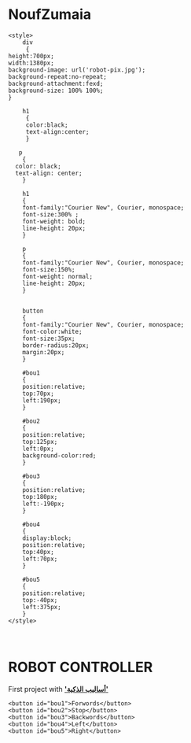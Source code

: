 # NoufZumaia
<!DOCTYPE html> 
<html>

 <head>
    <meta charset = "utf-8">
	<meta name = "descripiton" content = " First project is interface of Robot controller ">
   
   <title> First Project Robot Controller </title>
	
	<style>
	    div
		 { 
	height:700px;
	width:1380px;
	background-image: url('robot-pix.jpg');
	background-repeat:no-repeat;
	background-attachment:fexd;
    background-size: 100% 100%;
	}
		
		h1
		 {
		 color:black; 
		 text-align:center;
		 }
		
	   p
    	{
	  color: black; 
	  text-align: center;
		}
		
		h1
		{
		font-family:"Courier New", Courier, monospace;
		font-size:300% ; 
		font-weight: bold;
		line-height: 20px;
		}
		
		p
		{
		font-family:"Courier New", Courier, monospace;
		font-size:150%;
		font-weight: normal;
		line-height: 20px;
		}
		
		
		button 
		{
		font-family:"Courier New", Courier, monospace;
		font-color:white;
		font-size:35px;
		border-radius:20px;
		margin:20px;
		}
		
		#bou1
		{
		position:relative;
		top:70px;
		left:190px;
		}
		
		#bou2
		{
		position:relative;
		top:125px;
		left:0px;
		background-color:red;
		}
		
		#bou3
		{
		position:relative;
		top:180px;
		left:-190px;
		}
		
		#bou4
		{
		display:block;
		position:relative;
		top:40px;
		left:70px;
		}
		
		#bou5
		{
		position:relative;
		top:-40px;
		left:375px;
		}
	</style>
	
 </head>

  <body>
  <div> <div>
   <br>
   <h1> ROBOT CONTROLLER </h1>
   <p> First project with <a href = "hhttps://www.s-m.com.sa/" target = "_blank"> <b>'أساليب الذكية' </b>  </a> </p>
  
	<button id="bou1">Forwords</button>
	<button id="bou2">Stop</button>
	<button id="bou3">Backwords</button>
	<button id="bou4">Left</button>
    <button id="bou5">Right</button>



	
  </body>

</html>
